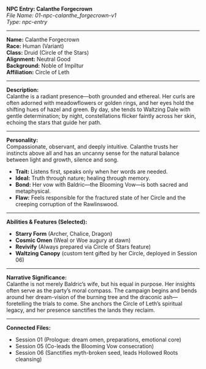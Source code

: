 **NPC Entry: Calanthe Forgecrown**  
*File Name: 01-npc-calanthe_forgecrown-v1*  
*Type: npc-entry*

---

**Name:** Calanthe Forgecrown  
**Race:** Human (Variant)  
**Class:** Druid (Circle of the Stars)  
**Alignment:** Neutral Good  
**Background:** Noble of Impiltur  
**Affiliation:** Circle of Leth

---

**Description:**  
Calanthe is a radiant presence—both grounded and ethereal. Her curls are often adorned with meadowflowers or golden rings, and her eyes hold the shifting hues of hazel and green. By day, she tends to Waltzing Dale with gentle determination; by night, constellations flicker faintly across her skin, echoing the stars that guide her path.

---

**Personality:**  
Compassionate, observant, and deeply intuitive. Calanthe trusts her instincts above all and has an uncanny sense for the natural balance between light and growth, silence and song.

- **Trait:** Listens first, speaks only when her words are needed.  
- **Ideal:** Truth through nature; healing through memory.  
- **Bond:** Her vow with Baldric—the Blooming Vow—is both sacred and metaphysical.  
- **Flaw:** Feels responsible for the fractured state of her Circle and the creeping corruption of the Rawlinswood.

---

**Abilities & Features (Selected):**  
- **Starry Form** (Archer, Chalice, Dragon)  
- **Cosmic Omen** (Weal or Woe augury at dawn)  
- **Revivify** (Always prepared via Circle of Stars feature)  
- **Waltzing Canopy** (custom tent gifted by her Circle, deployed in Session 06)

---

**Narrative Significance:**  
Calanthe is not merely Baldric’s wife, but his equal in purpose. Her insights often serve as the party’s moral compass. The campaign begins and bends around her dream-vision of the burning tree and the draconic ash—foretelling the trials to come. She anchors the Circle of Leth’s spiritual legacy, and her presence sanctifies the lands they reclaim.

---

**Connected Files:**  
- Session 01 (Prologue: dream omen, preparations, emotional core)  
- Session 05 (Co-leads the Blooming Vow consecration)  
- Session 06 (Sanctifies myth-broken seed, leads Hollowed Roots cleansing)